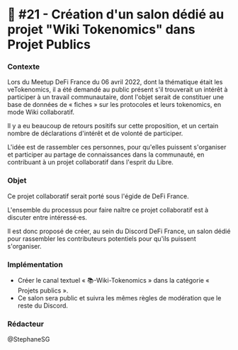 # 📜 #21 - Création d'un salon dédié au projet "Wiki Tokenomics" dans Projet Publics

### Contexte

Lors du Meetup DeFi France du 06 avril 2022, dont la thématique était les veTokenomics, il a été demandé au public présent s'il trouverait un intérêt à participer à un travail communautaire, dont l'objet serait de constituer une base de données de « fiches » sur les protocoles et leurs tokenomics, en mode Wiki collaboratif.&#x20;

Il y a eu beaucoup de retours positifs sur cette proposition, et un certain nombre de déclarations d'intérêt et de volonté de participer.

L'idée est de rassembler ces personnes, pour qu'elles puissent s'organiser et participer au partage de connaissances dans la communauté, en contribuant à un projet collaboratif dans l'esprit du Libre.

### Objet

Ce projet collaboratif serait porté sous l'égide de DeFi France.

L'ensemble du processus pour faire naître ce projet collaboratif est à discuter entre intéressé·es.

Il est donc proposé de créer, au sein du Discord DeFi France, un salon dédié pour rassembler les contributeurs potentiels pour qu'ils puissent s'organiser.

### Implémentation

* Créer le canal textuel « :books:-Wiki-Tokenomics » dans la catégorie « Projets publics ».
* Ce salon sera public et suivra les mêmes règles de modération que le reste du Discord.&#x20;

### Rédacteur

@StephaneSG
